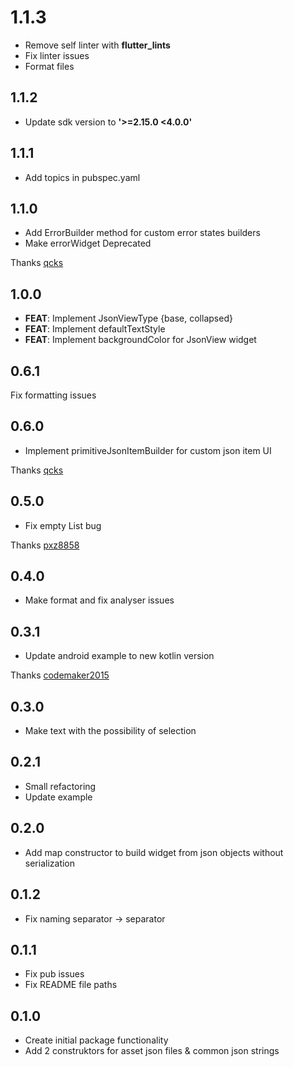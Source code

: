 # 1.1.3
- Remove self linter with **flutter_lints**
- Fix linter issues
- Format files

## 1.1.2
- Update sdk version to **'>=2.15.0 <4.0.0'**

## 1.1.1
- Add topics in pubspec.yaml

## 1.1.0

- Add ErrorBuilder method for custom error states builders
- Make errorWidget Deprecated

Thanks [qcks](https://github.com/lionnner)

## 1.0.0

- **FEAT**: Implement JsonViewType {base, collapsed}
- **FEAT**: Implement defaultTextStyle
- **FEAT**: Implement backgroundColor for JsonView widget

## 0.6.1

Fix formatting issues

## 0.6.0

* Implement primitiveJsonItemBuilder for custom json item UI

Thanks [qcks](https://github.com/qcks)


## 0.5.0

* Fix empty List bug

Thanks [pxz8858](https://github.com/pxz8858)

## 0.4.0

* Make format and fix analyser issues

## 0.3.1

* Update android example to new kotlin version

Thanks [codemaker2015](https://github.com/codemaker2015)
## 0.3.0

* Make text with the possibility of selection

## 0.2.1

* Small refactoring
* Update example

## 0.2.0

* Add map constructor to build widget from json objects without serialization

## 0.1.2

* Fix naming separator -> separator

## 0.1.1

* Fix pub issues
* Fix README file paths

## 0.1.0

* Create initial package functionality
* Add 2 construktors for asset json files & common json strings
